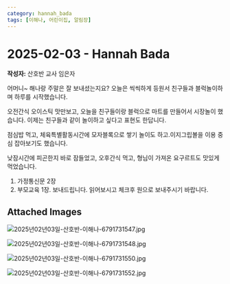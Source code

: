 ```yaml
---
category: hannah_bada
tags: [이해나, 어린이집, 알림장]
---
```


# 2025-02-03 - Hannah Bada

**작성자:** 산호반 교사 임은자  

어머니~  해나랑 주말은 잘 보내셨는지요? 오늘은 씩씩하게 등원서 친구들과 블럭놀이하며 하루를 시작했습니다.

오전간식 오이스틱 맛만보고, 오늘을  친구들이랑 블럭으로 마트를 만들어서 시장놀이 했습니다. 이제는 친구들과 같이 놀이하고 싶다고 표현도 한답니다.

점심밥 먹고, 체육특별활동시간에 모자블록으로 쌓기 놀이도 하고.이지그립볼을 이용 중심 잡아보기도 했습니다. 

낮잠시간에 피곤한지 바로 잠들었고,  오후간식 먹고, 형님이 가져온 요구르트도 맛있게 먹었습니다.

1. 가정통신문 2장
2. 부모교육 1장. 보내드립니다. 읽어보시고 체크후 원으로 보내주시기 바랍니다.

## Attached Images
![2025년02년03일-산호반-이해나-6791731547.jpg](d:\Users\hannah\Downloads\kids\photo\2025년02년03일-산호반-이해나-6791731547.jpg)

![2025년02년03일-산호반-이해나-6791731548.jpg](d:\Users\hannah\Downloads\kids\photo\2025년02년03일-산호반-이해나-6791731548.jpg)

![2025년02년03일-산호반-이해나-6791731550.jpg](d:\Users\hannah\Downloads\kids\photo\2025년02년03일-산호반-이해나-6791731550.jpg)

![2025년02년03일-산호반-이해나-6791731552.jpg](d:\Users\hannah\Downloads\kids\photo\2025년02년03일-산호반-이해나-6791731552.jpg)

